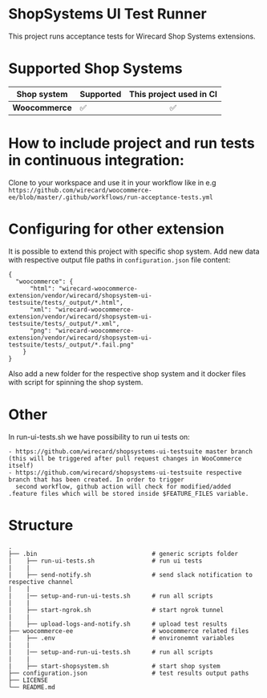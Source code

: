# **ShopSystems UI Test Runner**

This project runs acceptance tests for Wirecard Shop Systems extensions. 

Supported Shop Systems
========

|  Shop system | Supported | This project used in CI |   
|---|---|:---:|  
| **Woocommerce** | &#9989; | &#9989; |


How to include project and run tests in continuous integration:
========
Clone to your workspace and use it in your workflow like in e.g
`https://github.com/wirecard/woocommerce-ee/blob/master/.github/workflows/run-acceptance-tests.yml` 


Configuring for other extension
=====
It is possible to extend this project with specific shop system. Add new data with respective output file paths in
`configuration.json` file content:
`````
{
  "woocommerce": {
      "html": "wirecard-woocommerce-extension/vendor/wirecard/shopsystem-ui-testsuite/tests/_output/*.html",
      "xml": "wirecard-woocommerce-extension/vendor/wirecard/shopsystem-ui-testsuite/tests/_output/*.xml",
      "png": "wirecard-woocommerce-extension/vendor/wirecard/shopsystem-ui-testsuite/tests/_output/*.fail.png"
    }
}
`````

Also add a new folder for the respective shop system and it docker files with script for spinning the shop system.


Other
=====
In run-ui-tests.sh we have possibility to run ui tests on: 

    - https://github.com/wirecard/shopsystems-ui-testsuite master branch (this will be triggered after pull request changes in WooCommerce itself)
    - https://github.com/wirecard/shopsystems-ui-testsuite respective branch that has been created. In order to trigger 
      second workflow, github action will check for modified/added .feature files which will be stored inside $FEATURE_FILES variable.


Structure
=====


    .
    ├── .bin                                # generic scripts folder
    |    ├── run-ui-tests.sh                # run ui tests
    |    | 
    |    ├── send-notify.sh                 # send slack notification to respective channel 
    |    |
    |    |── setup-and-run-ui-tests.sh      # run all scripts
    |    |           
    |    ├── start-ngrok.sh                 # start ngrok tunnel  
    |    |  
    |    ├── upload-logs-and-notify.sh      # upload test results  
    ├── woocommerce-ee                      # woocommerce related files
    |    ├── .env                           # environemnt variables
    |    | 
    |    |── setup-and-run-ui-tests.sh      # run all scripts
    |    |  
    |    ├── start-shopsystem.sh            # start shop system  
    ├── configuration.json                  # test results output paths
    ├── LICENSE
    └── README.md

